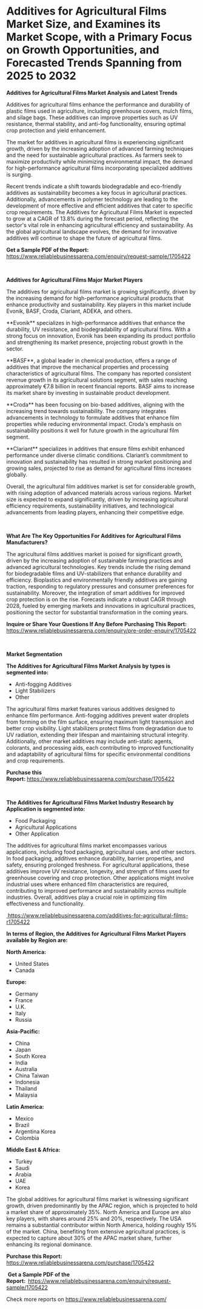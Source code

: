 <p><h1>Additives for Agricultural Films Market Size, and Examines its Market Scope, with a Primary Focus on Growth Opportunities, and Forecasted Trends Spanning from 2025 to 2032</h1></p><p><strong>Additives for Agricultural Films Market Analysis and Latest Trends</strong></p>
<p><p>Additives for agricultural films enhance the performance and durability of plastic films used in agriculture, including greenhouse covers, mulch films, and silage bags. These additives can improve properties such as UV resistance, thermal stability, and anti-fog functionality, ensuring optimal crop protection and yield enhancement. </p><p>The market for additives in agricultural films is experiencing significant growth, driven by the increasing adoption of advanced farming techniques and the need for sustainable agricultural practices. As farmers seek to maximize productivity while minimizing environmental impact, the demand for high-performance agricultural films incorporating specialized additives is surging.</p><p>Recent trends indicate a shift towards biodegradable and eco-friendly additives as sustainability becomes a key focus in agricultural practices. Additionally, advancements in polymer technology are leading to the development of more effective and efficient additives that cater to specific crop requirements. The Additives for Agricultural Films Market is expected to grow at a CAGR of 13.8% during the forecast period, reflecting the sector's vital role in enhancing agricultural efficiency and sustainability. As the global agricultural landscape evolves, the demand for innovative additives will continue to shape the future of agricultural films.</p></p>
<p><strong>Get a Sample PDF of the Report:&nbsp;</strong> <a href="https://www.reliablebusinessarena.com/enquiry/request-sample/1705422?utm_campaign=3122&utm_medium=2&utm_source=Github&utm_content=ia&utm_term=27032025&utm_id=additives-for-agricultural-films">https://www.reliablebusinessarena.com/enquiry/request-sample/1705422</a></p>
<p>&nbsp;</p>
<p><strong>Additives for Agricultural Films Major Market Players</strong></p>
<p><p>The additives for agricultural films market is growing significantly, driven by the increasing demand for high-performance agricultural products that enhance productivity and sustainability. Key players in this market include Evonik, BASF, Croda, Clariant, ADEKA, and others.</p><p>**Evonik** specializes in high-performance additives that enhance the durability, UV resistance, and biodegradability of agricultural films. With a strong focus on innovation, Evonik has been expanding its product portfolio and strengthening its market presence, projecting robust growth in the sector.</p><p>**BASF**, a global leader in chemical production, offers a range of additives that improve the mechanical properties and processing characteristics of agricultural films. The company has reported consistent revenue growth in its agricultural solutions segment, with sales reaching approximately €7.8 billion in recent financial reports. BASF aims to increase its market share by investing in sustainable product development.</p><p>**Croda** has been focusing on bio-based additives, aligning with the increasing trend towards sustainability. The company integrates advancements in technology to formulate additives that enhance film properties while reducing environmental impact. Croda's emphasis on sustainability positions it well for future growth in the agricultural film segment.</p><p>**Clariant** specializes in additives that ensure films exhibit enhanced performance under diverse climatic conditions. Clariant’s commitment to innovation and sustainability has resulted in strong market positioning and growing sales, projected to rise as demand for agricultural films increases globally.</p><p>Overall, the agricultural film additives market is set for considerable growth, with rising adoption of advanced materials across various regions. Market size is expected to expand significantly, driven by increasing agricultural efficiency requirements, sustainability initiatives, and technological advancements from leading players, enhancing their competitive edge.</p></p>
<p>&nbsp;</p>
<p><strong>What Are The Key Opportunities For Additives for Agricultural Films Manufacturers?</strong></p>
<p><p>The agricultural films additives market is poised for significant growth, driven by the increasing adoption of sustainable farming practices and advanced agricultural technologies. Key trends include the rising demand for biodegradable films and UV-stabilizers that enhance durability and efficiency. Bioplastics and environmentally friendly additives are gaining traction, responding to regulatory pressures and consumer preferences for sustainability. Moreover, the integration of smart additives for improved crop protection is on the rise. Forecasts indicate a robust CAGR through 2028, fueled by emerging markets and innovations in agricultural practices, positioning the sector for substantial transformation in the coming years.</p></p>
<p><strong>Inquire or Share Your Questions If Any Before Purchasing This Report:</strong> <a href="https://www.reliablebusinessarena.com/enquiry/pre-order-enquiry/1705422?utm_campaign=3122&utm_medium=2&utm_source=Github&utm_content=ia&utm_term=27032025&utm_id=additives-for-agricultural-films">https://www.reliablebusinessarena.com/enquiry/pre-order-enquiry/1705422</a></p>
<p>&nbsp;</p>
<p><strong>Market Segmentation</strong></p>
<p><strong>The Additives for Agricultural Films Market Analysis by types is segmented into:</strong></p>
<p><ul><li>Anti-fogging Additives</li><li>Light Stabilizers</li><li>Other</li></ul></p>
<p><p>The agricultural films market features various additives designed to enhance film performance. Anti-fogging additives prevent water droplets from forming on the film surface, ensuring maximum light transmission and better crop visibility. Light stabilizers protect films from degradation due to UV radiation, extending their lifespan and maintaining structural integrity. Additionally, other market additives may include anti-static agents, colorants, and processing aids, each contributing to improved functionality and adaptability of agricultural films for specific environmental conditions and crop requirements.</p></p>
<p><strong>Purchase this Report:&nbsp;</strong><a href="https://www.reliablebusinessarena.com/purchase/1705422?utm_campaign=3122&utm_medium=2&utm_source=Github&utm_content=ia&utm_term=27032025&utm_id=additives-for-agricultural-films">https://www.reliablebusinessarena.com/purchase/1705422</a></p>
<p>&nbsp;</p>
<p><strong>The Additives for Agricultural Films Market Industry Research by Application is segmented into:</strong></p>
<p><ul><li>Food Packaging</li><li>Agricultural Applications</li><li>Other Application</li></ul></p>
<p><p>The additives for agricultural films market encompasses various applications, including food packaging, agricultural uses, and other sectors. In food packaging, additives enhance durability, barrier properties, and safety, ensuring prolonged freshness. For agricultural applications, these additives improve UV resistance, longevity, and strength of films used for greenhouse covering and crop protection. Other applications might involve industrial uses where enhanced film characteristics are required, contributing to improved performance and sustainability across multiple industries. Overall, additives play a crucial role in optimizing film effectiveness and functionality.</p></p>
<p><a href="https://www.reliablebusinessarena.com/additives-for-agricultural-films-r1705422?utm_campaign=3122&utm_medium=2&utm_source=Github&utm_content=ia&utm_term=27032025&utm_id=additives-for-agricultural-films">&nbsp;https://www.reliablebusinessarena.com/additives-for-agricultural-films-r1705422</a></p>
<p><strong>In terms of Region, the Additives for Agricultural Films Market Players available by Region are:</strong></p>
<p>
    <p> <strong> North America: </strong>
        <ul>
            <li>United States</li>
            <li>Canada</li>
        </ul>
        </p> 
    <p> <strong> Europe: </strong>
        <ul>
            <li>Germany</li>
            <li>France</li>
            <li>U.K.</li>
            <li>Italy</li>
            <li>Russia</li>
        </ul>
        </p> 
    <p> <strong> Asia-Pacific: </strong>
        <ul>
            <li>China</li>
            <li>Japan</li>
            <li>South Korea</li>
            <li>India</li>
            <li>Australia</li>
            <li>China Taiwan</li>
            <li>Indonesia</li>
            <li>Thailand</li>
            <li>Malaysia</li>
        </ul>
        </p> 
    <p> <strong> Latin America: </strong>
        <ul>
            <li>Mexico</li>
            <li>Brazil</li>
            <li>Argentina Korea</li>
            <li>Colombia</li>
        </ul>
        </p> 
    <p> <strong> Middle East & Africa: </strong>
        <ul>
            <li>Turkey</li>
            <li>Saudi</li>
            <li>Arabia</li>
            <li>UAE</li>
            <li>Korea</li>
        </ul>
    </p>
    </p>
<p><p>The global additives for agricultural films market is witnessing significant growth, driven predominantly by the APAC region, which is projected to hold a market share of approximately 35%. North America and Europe are also key players, with shares around 25% and 20%, respectively. The USA remains a substantial contributor within North America, holding roughly 15% of the market. China, benefiting from extensive agricultural practices, is expected to capture about 30% of the APAC market share, further enhancing its regional dominance.</p></p>
<p><strong>Purchase this Report: </strong><a href="https://www.reliablebusinessarena.com/purchase/1705422?utm_campaign=3122&utm_medium=2&utm_source=Github&utm_content=ia&utm_term=27032025&utm_id=additives-for-agricultural-films">https://www.reliablebusinessarena.com/purchase/1705422</a></p>
<p>&nbsp;<strong>Get a Sample PDF of the Report:&nbsp;&nbsp;</strong><a href="https://www.reliablebusinessarena.com/enquiry/request-sample/1705422?utm_campaign=3122&utm_medium=2&utm_source=Github&utm_content=ia&utm_term=27032025&utm_id=additives-for-agricultural-films">https://www.reliablebusinessarena.com/enquiry/request-sample/1705422</a></p>
<p><strong></strong></p>
<p>Check more reports on <a href="https://www.reliablebusinessarena.com/?utm_campaign=3122&utm_medium=2&utm_source=Github&utm_content=ia&utm_term=27032025&utm_id=additives-for-agricultural-films">https://www.reliablebusinessarena.com/</a></p>